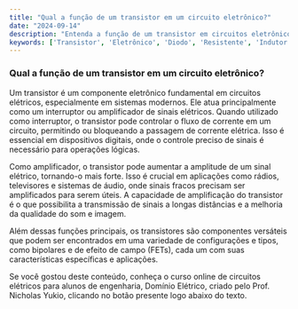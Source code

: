 ```yaml
---
title: "Qual a função de um transistor em um circuito eletrônico?"
date: "2024-09-14"
description: "Entenda a função de um transistor em circuitos eletrônicos e sua importância nos sistemas modernos."
keywords: ['Transistor', 'Eletrônico', 'Diodo', 'Resistente', 'Indutor', 'Transformador', 'Fonte']
---
```


### Qual a função de um transistor em um circuito eletrônico?

Um transistor é um componente eletrônico fundamental em circuitos elétricos, especialmente em sistemas modernos. Ele atua principalmente como um interruptor ou amplificador de sinais elétricos. Quando utilizado como interruptor, o transistor pode controlar o fluxo de corrente em um circuito, permitindo ou bloqueando a passagem de corrente elétrica. Isso é essencial em dispositivos digitais, onde o controle preciso de sinais é necessário para operações lógicas.

Como amplificador, o transistor pode aumentar a amplitude de um sinal elétrico, tornando-o mais forte. Isso é crucial em aplicações como rádios, televisores e sistemas de áudio, onde sinais fracos precisam ser amplificados para serem úteis. A capacidade de amplificação do transistor é o que possibilita a transmissão de sinais a longas distâncias e a melhoria da qualidade do som e imagem.

Além dessas funções principais, os transistores são componentes versáteis que podem ser encontrados em uma variedade de configurações e tipos, como bipolares e de efeito de campo (FETs), cada um com suas características específicas e aplicações.

Se você gostou deste conteúdo, conheça o curso online de circuitos elétricos para alunos de engenharia, Domínio Elétrico, criado pelo Prof. Nicholas Yukio, clicando no botão presente logo abaixo do texto.
